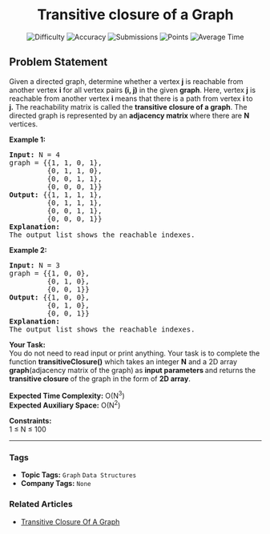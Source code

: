 <h1 align="center">Transitive closure of a Graph</h1>

<p align="center">
  <img alt="Difficulty" title="Difficulty" src="https://custom-icon-badges.demolab.com/badge/Difficulty: Medium-1F222E?style=for-the-badge&logoColor=white&logo=fire"/>
  <img alt="Accuracy" title="Accuracy" src="https://custom-icon-badges.demolab.com/badge/Accuracy: 29.1%25-1F222E?style=for-the-badge&logoColor=white&logo=target"/>
  <img alt="Submissions" title="Submissions" src="https://custom-icon-badges.demolab.com/badge/Submissions: 52K+-1F222E?style=for-the-badge&logoColor=white&logo=repo"/>
  <img alt="Points" title="Points" src="https://custom-icon-badges.demolab.com/badge/Points: 4-1F222E?style=for-the-badge&logoColor=white&logo=award"/>
  <img alt="Average Time" title="Average Time" src="https://custom-icon-badges.demolab.com/badge/Average%20Time: 20m-1F222E?style=for-the-badge&logoColor=white&logo=clock"/>
</p>

## Problem Statement

Given a directed graph, determine whether a vertex <b>j</b> is reachable from another vertex <b>i</b> for all vertex pairs <b>(i, j)</b> in the given <b>graph</b>. Here, vertex <b>j</b> is reachable from another vertex <b>i </b>means that there is a path from vertex <b>i </b>to <b>j.</b> The reachability matrix is called the <b>transitive closure of a graph</b>. The directed graph is represented by an <b>adjacency matrix </b>where there are <b>N</b> vertices. 

<b>Example 1:</b>

<pre><b>Input:</b> N = 4
graph = {{1, 1, 0, 1}, 
         {0, 1, 1, 0}, 
         {0, 0, 1, 1}, 
         {0, 0, 0, 1}}
<b>Output:</b> {{1, 1, 1, 1}, 
         {0, 1, 1, 1}, 
         {0, 0, 1, 1}, 
         {0, 0, 0, 1}}
<b>Explanation: <br></b>The output list shows the reachable indexes.<br></pre>

<b>Example 2:</b>

<pre><b>Input:</b> N = 3
graph = {{1, 0, 0}, 
         {0, 1, 0}, 
         {0, 0, 1}}
<b>Output:</b> {{1, 0, 0}, 
         {0, 1, 0}, 
         {0, 0, 1}}
<b>Explanation: <br></b>The output list shows the reachable indexes.</pre>

<b>Your Task:</b><br>You do not need to read input or print anything. Your task is to complete the function <b>transitiveClosure()</b> which takes an integer <b>N</b> and a 2D array <b>graph</b>(adjacency matrix of the graph)<b> </b>as <b>input parameters </b>and returns the <b>transitive closure </b>of the graph in the form of <b>2D array</b>.

<b>Expected Time Complexity:</b> O(N<sup>3</sup>)<br><b>Expected Auxiliary Space:</b> O(N<sup>2</sup>)

<b>Constraints:</b><br>1 ≤ N ≤ 100


<hr>

### Tags
- **Topic Tags:** `Graph` `Data Structures`
- **Company Tags:** `None`

### Related Articles
- [Transitive Closure Of A Graph](https://www.geeksforgeeks.org/transitive-closure-of-a-graph/)
